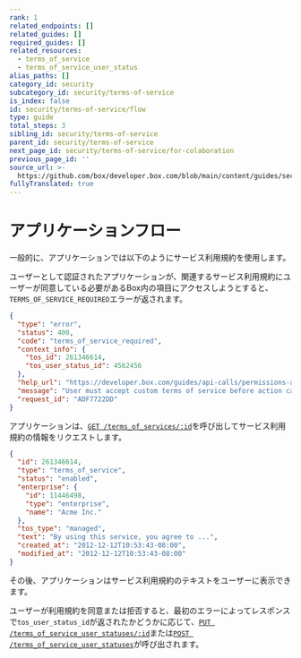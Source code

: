 ```yaml
---
rank: 1
related_endpoints: []
related_guides: []
required_guides: []
related_resources:
  - terms_of_service
  - terms_of_service_user_status
alias_paths: []
category_id: security
subcategory_id: security/terms-of-service
is_index: false
id: security/terms-of-service/flow
type: guide
total_steps: 3
sibling_id: security/terms-of-service
parent_id: security/terms-of-service
next_page_id: security/terms-of-service/for-colaboration
previous_page_id: ''
source_url: >-
  https://github.com/box/developer.box.com/blob/main/content/guides/security/terms-of-service/flow.md
fullyTranslated: true
---
```

# アプリケーションフロー

一般的に、アプリケーションでは以下のようにサービス利用規約を使用します。

ユーザーとして認証されたアプリケーションが、関連するサービス利用規約にユーザーが同意している必要があるBox内の項目にアクセスしようとすると、`TERMS_OF_SERVICE_REQUIRED`エラーが返されます。

```json
{
  "type": "error",
  "status": 400,
  "code": "terms_of_service_required",
  "context_info": {
    "tos_id": 261346614,
    "tos_user_status_id": 4562456
  },
  "help_url": "https://developer.box.com/guides/api-calls/permissions-and-errors/common-errors/",
  "message": "User must accept custom terms of service before action can be taken",
  "request_id": "ADF7722DD"
}

```

アプリケーションは、[`GET /terms_of_services/:id`][get_tos_id]を呼び出してサービス利用規約の情報をリクエストします。

```json
{
  "id": 261346614,
  "type": "terms_of_service",
  "status": "enabled",
  "enterprise": {
    "id": 11446498,
    "type": "enterprise",
    "name": "Acme Inc."
  },
  "tos_type": "managed",
  "text": "By using this service, you agree to ...",
  "created_at": "2012-12-12T10:53:43-08:00",
  "modified_at": "2012-12-12T10:53:43-08:00"
}

```

その後、アプリケーションはサービス利用規約のテキストをユーザーに表示できます。

ユーザーが利用規約を同意または拒否すると、最初のエラーによってレスポンスで`tos_user_status_id`が返されたかどうかに応じて、[`PUT /terms_of_service_user_statuses/:id`][put_tosus]または[`POST /terms_of_service_user_statuses`][post_tosus]が呼び出されます。

[put_tosus]: e://put_terms_of_service_user_statuses_id

[post_tosus]: e://post_terms_of_service_user_statuses

[get_tos_id]: e://get_terms_of_services_id
